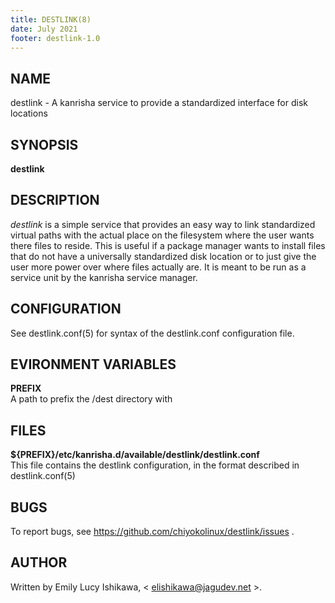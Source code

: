 ```yaml
---
title: DESTLINK(8)
date: July 2021
footer: destlink-1.0
---
```


NAME
----

destlink - A kanrisha service to provide a standardized interface for disk locations

SYNOPSIS
--------

**destlink**

DESCRIPTION
-----------

*destlink* is a simple service that provides an easy way to link standardized virtual paths with the actual place on the filesystem where the user wants there files to reside. This is useful if a package manager wants to install files that do not have a universally standardized disk location or to just give the user more power over where files actually are. It is meant to be run as a service unit by the kanrisha service manager.

CONFIGURATION
-------------

See destlink.conf(5) for syntax of the destlink.conf configuration file.

EVIRONMENT VARIABLES
--------------------

**PREFIX**  
    A path to prefix the /dest directory with

FILES
-----

**${PREFIX}/etc/kanrisha.d/available/destlink/destlink.conf**  
    This file contains the destlink configuration, in the format described in destlink.conf(5)

BUGS
----

To report bugs, see https://github.com/chiyokolinux/destlink/issues .

AUTHOR
------

Written by Emily Lucy Ishikawa, < elishikawa@jagudev.net >.
